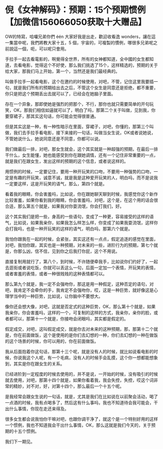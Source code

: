 # 倪《女神解码》：预期：15个预期惯例【加微信156066050获取十大赠品】

 OW的特寫，哈囉兄弟你們 één 大家好我是出走，歡迎收看逸 wonders，讓在這一集當中呢，我們將教大家十五，5 個，宇宙的，可複製的慣例，哪很多兄弟呢之前說這一個，呃，可以呢只會用。

手拉手一起去看電影的，啊覺得全世界，所有的女神都知道，全中國的女生都知道，去看电影，觉得这个不好使，那么我们挑选了15个，这样精选的，预期的关于给大家，那我们马上开始，第一个，当然还是我们最经典的。

叫做手拉手一起看电影，这个在邀约的时候使用，对吧，不管，记住这里我要插一句，就是我们所有的预期给出去之后，不管这个女生是同意还是拒绝，都不重要，你只是把这个预期丢出去就可以了，已经会在她脑子里面。

存在一个异象，那即使她是强烈的把那个，不行，那你也就只需要简单的开句玩笑，OK，那我们相信如逼就可以了，明白了吗，那第二个关于叫做，见到我，你要穿裙子，那其实这句话，你可能会觉得很普通。

但是其实这是一种，有一种性暗示在里面，穿裙子，对吧，你懂的，那第三个叫做，我们去手拉手看电影，接下来接的一句话，叫做当女生说，OK或者说她说，不管她说什么，她说同意还是不同意，你都可以说。

我们做最后一排，对吧，那女生就会，这个其实就是一种超强的预期，在最后一排干什么，女生能懂，她也能感受到你在跟她调情，还有一个记住非常重要的一点，就是我们在跟女生，发出这样的预期的这个信息，或者说这样的。

用惯例的时候，一定要记住，要用一种开玩笑的口吻，不要用一种强势的口吻，一定是有趣的开玩笑，诚意不诚，就是我是这种爱开玩笑的人，明白吗，而不是说我一定要这样，这是开玩笑的语气，那么，第四个就是。

看着我的眼睛，你会害羞吗，比如说，你在跟她聊天聊到时候，我感觉你这个新作比较害羞，如果你看到我的眼睛，你会害羞吗，对吧，这个是，在这个用的话会很合适，那么第五个就是，如果我对你耍流氓，你会打我们，好。

这个其实我们是把一些，身高的一些语句，变成了一种更，容易接受的这样的语气，比如说，如果我亲你，如果我怎么样怎么样，你变成了如果我耍流氓，这样你会打我吗，也是一种开玩笑的这样的语气，明白吗，那第六个就是。

我怕你跟我在一起的时候，会紧张，其实这还有一点点，假定追逐的感觉在里面，对吧，我怕你跟，其实也是一种预期，对未来的一些，进阶行为的预期，第七个就是，你那么凶，信不信，见到你之后我打你屁，这个不用说。

直接复制用就行了，第八个，到时候，不许随便牵我手，比如说你们约好了，一起去逛街或者说吃饭，你就可以丢这么一句，后面一定加一个表情，开玩笑的表情，或者害羞的表情，或者一种很贱贱的这种表情都可以。

那么第九个就是，我一定不会强吻你，那这是用一种假定，这种否定的语句，对吧，我肯定不会牵你的手，我肯定不会强吻你，哎，这是一种巨势，就好像这是心理学当中的一种巨势，比如说，让你脑中不要想大。

像你还会想大像，对吧，这就是否定式的这种巨势，OK，那么第十个就是，如果我亲你，你会害羞吗，这样的一个，可复制的这样的方式，我亲你，亲你的脸，或者都可以，那第十一个就是，你接吻会闭眼吗，其实都是假定的。

假定成交，对吧，这叫假定成交，就是你去对未来的这种预期，那，那第十二个就是，你在前面做饭，这个是使用的是你们去幻想的一种，你们去幻想的一种在做饭的这个场景的时候，你可以用的，你在前面做饭。

我从后面抱着你这句话，那第十三个呢，就是没有人的时候，就比如说看电影的时候，你说我这个人呢，有一个毛病，没有人的时候手会乱摸，这个你一想都能想象到，其实是你在跟女生的关系。

已经进阶到一定程度的时候去使用的，并不是说，一开始的时候，没有吸引的时候就去使用，对吧，那第十四个就是，如果你看着我，我会失控，失控，哎这个词非常的精妙，对不对，好，对第十四个，那么最后一个十五个呢。

是我经常会跟女生说的一句话，就是，尤其是我们在比如说在以前聚会活动，喝了一点酒的时候，我有点喝多了，然后这有什么事吗，我也不知道待会我可能会，干出什么事情，你现在走还来得及。

很多女生都会说我怕你干嘛对吧，也跟你调干净了，就这个是一个特别好用的这样一个惯例，我也不知道我会干出什么事情，OK，那么这就是我们今天的，关于预期的十五个惯例。

我们下一期见。
